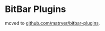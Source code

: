 # BitBar Plugins

moved to [github.com/matryer/bitbar-plugins](https://github.com/matryer/bitbar-plugins).